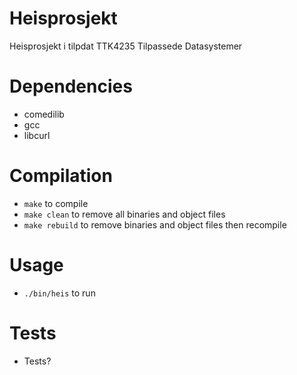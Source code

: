 # Heisprosjekt
Heisprosjekt i tilpdat
TTK4235 Tilpassede Datasystemer

# Dependencies
* comedilib
* gcc
* libcurl

# Compilation
* `make` to compile
* `make clean` to remove all binaries and object files
* `make rebuild` to remove binaries and object files then recompile

# Usage
* `./bin/heis` to run

# Tests
* Tests?
